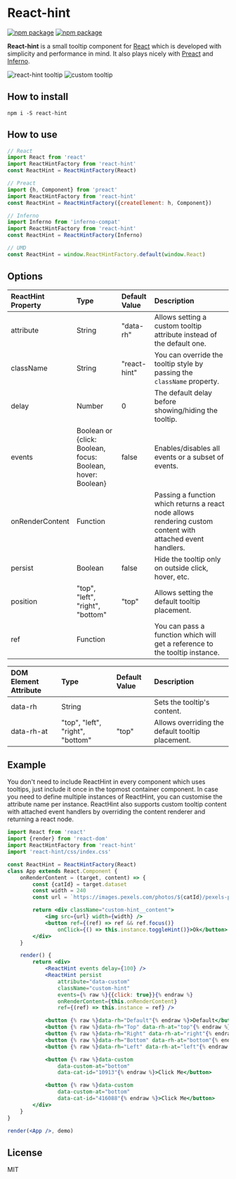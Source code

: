 React-hint
==========

[![npm package][npm-badge]][npm] [![npm package][npm-downloads]][npm]

**React-hint** is a small tooltip component for [React](https://github.com/facebook/react) which is developed with simplicity and performance in mind. It also plays nicely with [Preact](https://github.com/developit/preact) and [Inferno](https://github.com/trueadm/inferno).

![react-hint tooltip](https://raw.githubusercontent.com/slmgc/react-hint/master/demo/react-hint.gif)
![custom tooltip](https://raw.githubusercontent.com/slmgc/react-hint/master/demo/custom-tooltip.png)

How to install
--------------
```
npm i -S react-hint
```

How to use
----------

```jsx
// React
import React from 'react'
import ReactHintFactory from 'react-hint'
const ReactHint = ReactHintFactory(React)

// Preact
import {h, Component} from 'preact'
import ReactHintFactory from 'react-hint'
const ReactHint = ReactHintFactory({createElement: h, Component})

// Inferno
import Inferno from 'inferno-compat'
import ReactHintFactory from 'react-hint'
const ReactHint = ReactHintFactory(Inferno)

// UMD
const ReactHint = window.ReactHintFactory.default(window.React)
```

Options
-------

| ReactHint Property | Type                                                        | Default Value | Description
| :----------------- | :---------------------------------------------------------- | :------------ | :----------
| attribute          | String                                                      | "data-rh"     | Allows setting a custom tooltip attribute instead of the default one.
| className          | String                                                      | "react-hint"  | You can override the tooltip style by passing the `className` property.
| delay              | Number                                                      | 0             | The default delay before showing/hiding the tooltip.
| events             | Boolean or {click: Boolean, focus: Boolean, hover: Boolean} | false         | Enables/disables all events or a subset of events.
| onRenderContent    | Function                                                    |               | Passing a function which returns a react node allows rendering custom content with attached event handlers.
| persist            | Boolean                                                     | false         | Hide the tooltip only on outside click, hover, etc.
| position           | "top", "left", "right", "bottom"                            | "top"         | Allows setting the default tooltip placement.
| ref                | Function                                                    |               | You can pass a function which will get a reference to the tooltip instance.

| DOM Element Attribute | Type                             | Default Value | Description
| :-------------------- | :------------------------------- | :------------ | :----------
| data-rh               | String                           |               | Sets the tooltip's content.
| data-rh-at            | "top", "left", "right", "bottom" | "top"         | Allows overriding the default tooltip placement.

Example
-------
You don't need to include ReactHint in every component which uses tooltips, just include it once in the topmost container component. In case you need to define multiple instances of ReactHint, you can customise the attribute name per instance. ReactHint also supports custom tooltip content with attached event handlers by overriding the content renderer and returning a react node.

```jsx
import React from 'react'
import {render} from 'react-dom'
import ReactHintFactory from 'react-hint'
import 'react-hint/css/index.css'

const ReactHint = ReactHintFactory(React)
class App extends React.Component {
	onRenderContent = (target, content) => {
		const {catId} = target.dataset
		const width = 240
		const url = `https://images.pexels.com/photos/${catId}/pexels-photo-${catId}.jpeg?w=${width}`

		return <div className="custom-hint__content">
			<img src={url} width={width} />
			<button ref={(ref) => ref && ref.focus()}
				onClick={() => this.instance.toggleHint()}>Ok</button>
		</div>
	}

	render() {
		return <div>
			<ReactHint events delay={100} />
			<ReactHint persist
				attribute="data-custom"
				className="custom-hint"
				events={% raw %}{{click: true}}{% endraw %}
				onRenderContent={this.onRenderContent}
				ref={(ref) => this.instance = ref} />

			<button {% raw %}data-rh="Default"{% endraw %}>Default</button>
			<button {% raw %}data-rh="Top" data-rh-at="top"{% endraw %}>Top</button>
			<button {% raw %}data-rh="Right" data-rh-at="right"{% endraw %}>Right</button>
			<button {% raw %}data-rh="Bottom" data-rh-at="bottom"{% endraw %}>Bottom</button>
			<button {% raw %}data-rh="Left" data-rh-at="left"{% endraw %}>Left</button>

			<button {% raw %}data-custom
				data-custom-at="bottom"
				data-cat-id="10913"{% endraw %}>Click Me</button>

			<button {% raw %}data-custom
				data-custom-at="bottom"
				data-cat-id="416088"{% endraw %}>Click Me</button>
		</div>
	}
}

render(<App />, demo)
```

License
-------
MIT

[npm-badge]: https://img.shields.io/npm/v/react-hint.png
[npm-downloads]: https://img.shields.io/npm/dm/react-hint.svg
[npm]: https://www.npmjs.org/package/react-hint
